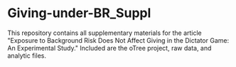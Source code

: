 # Giving-under-BR_Suppl
This repository contains all supplementary materials for the article "Exposure to Background Risk Does Not Affect Giving in the Dictator Game: An Experimental Study." Included are the oTree project, raw data, and analytic files.
